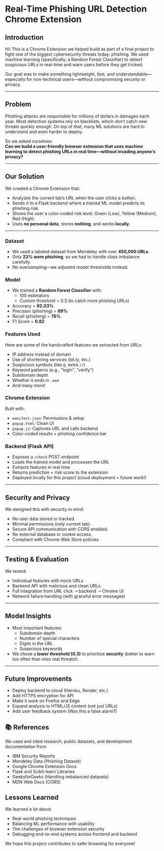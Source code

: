 # Real-Time Phishing URL Detection Chrome Extension

## Introduction

Hi! This is a Chrome Extension we helped build as part of a final project to fight one of the biggest cybersecurity threats today: phishing. We used machine learning (specifically, a Random Forest Classifier) to detect suspicious URLs in real-time and warn users before they get tricked.

Our goal was to make something lightweight, fast, and understandable—especially for non-technical users—without compromising security or privacy.

---

## Problem

Phishing attacks are responsible for millions of dollars in damages each year. Most detection systems rely on blacklists, which don’t catch new threats quickly enough. On top of that, many ML solutions are hard to understand and even harder to deploy.

So we asked ourselves:  
**Can we build a user-friendly browser extension that uses machine learning to detect phishing URLs in real time—without invading anyone’s privacy?**

---

## Our Solution

We created a Chrome Extension that:

- Analyzes the current tab’s URL when the user clicks a button.
- Sends it to a Flask backend where a trained ML model predicts its phishing risk.
- Shows the user a color-coded risk level: Green (Low), Yellow (Medium), Red (High).
- Uses **no personal data**, stores **nothing**, and works **locally**.

---

### Dataset

- We used a labeled dataset from Mendeley with over **450,000 URLs**.
- Only **23% were phishing**, so we had to handle class imbalance carefully.
- No oversampling—we adjusted model thresholds instead.

### Model

- We trained a **Random Forest Classifier** with:
  - 100 estimators
  - Custom threshold = 0.3 (to catch more phishing URLs)
- Accuracy = **92.03%**
- Precision (phishing) = **89%**
- Recall (phishing) = **76%**
- F1 Score = **0.82**

### Features Used

Here are some of the handcrafted features we extracted from URLs:

- IP address instead of domain
- Use of shortening services (bit.ly, etc.)
- Suspicious symbols (like `@`, extra `//`)
- Keyword patterns (e.g., "login", "verify")
- Subdomain depth
- Whether it ends in `.exe`
- And many more!

### Chrome Extension

Built with:

- `manifest.json`: Permissions & setup
- `popup.html`: Clean UI
- `popup.js`: Captures URL and calls backend
- Color-coded results + phishing confidence bar

### Backend (Flask API)

- Exposes a `/check` POST endpoint
- Loads the trained model and processes the URL
- Extracts features in real time
- Returns prediction + risk score to the extension
- Deployed locally for this project (cloud deployment = future work!)

---

## Security and Privacy

We designed this with security in mind:

- No user data stored or tracked.
- Minimal permissions (only current tab).
- Secure API communication with CORS enabled.
- No external database or cookie access.
- Compliant with Chrome Web Store policies.

---

## Testing & Evaluation

We tested:

- Individual features with mock URLs
- Backend API with malicious and clean URLs
- Full integration from URL click ➝ backend ➝ Chrome UI
- Network failure handling (with graceful error messages)

---

##  Model Insights

- Most important features:
  - Subdomain depth
  - Number of special characters
  - Digits in the URL
  - Suspicious keywords
- We chose a **lower threshold (0.3)** to prioritize **security** (better to warn too often than miss real threats!).

---

## Future Improvements

- Deploy backend to cloud (Heroku, Render, etc.)
-  Add HTTPS encryption for API
- Make it work on Firefox and Edge
- Expand analysis to HTML/JS content (not just URLs)
- Add user feedback system (Was this a false alarm?)

## 📚 References

We used and cited research, public datasets, and development documentation from:

- IBM Security Reports
- Mendeley Data (Phishing Dataset)
- Google Chrome Extension Docs
- Flask and Scikit-learn Libraries
- GeeksforGeeks (Handling imbalanced datasets)
- MDN Web Docs (CORS)

## Lessons Learned

We learned a lot about:

- Real-world phishing techniques
- Balancing ML performance with usability
- The challenges of browser extension security
- Debugging end-to-end systems across frontend and backend

We hope this project contributes to safer browsing for everyone!

